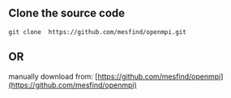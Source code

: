 ## Clone the source code


`git clone 	https://github.com/mesfind/openmpi.git`  

## OR
manually download from: [https://github.com/mesfind/openmpi](https://github.com/mesfind/openmpi)




